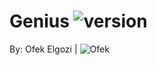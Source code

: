 # Genius <img src="https://img.shields.io/badge/version-1.0-yellowgreen" alt="version" >
 By: Ofek Elgozi | <img src="https://img.shields.io/badge/Ofek-Programmer-blue" alt="Ofek" >
